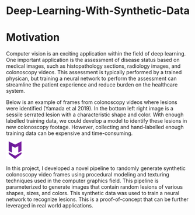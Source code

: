 # Deep-Learning-With-Synthetic-Data
 
# Motivation
Computer vision is an exciting application within the field of deep learning. One important application is the assessment of disease status based on medical images, such as histopathology sections, radiology images, and colonoscopy videos. This assessment is typically performed by a trained physican, but training a neural network to perform the assessment can streamline the patient experience and reduce burden on the healthcare system. 

Below is an example of frames from colonoscopy videos where lesions were identified (Yamada et al 2019). In the bottom left right image is a sessile serrated lesion with a characteristic shape and color. With enough labelled training data, we could develop a model to identify these lesions in new colonoscopy footage. However, collecting and hand-labelled enough training data can be expensive and time-consuming. 

![alt text](https://github.com/adam-p/markdown-here/raw/master/src/common/images/icon48.png "Logo Title Text 1")

In this project, I developed a novel pipeline to randomly generate synthetic colonoscopy video frames using procedural modeling and texturing techniques used in the computer graphics field. This pipeline is parameterized to generate images that contain random lesions of various shapes, sizes, and colors. This synthetic data was used to train a neural network to recognize lesions. This is a proof-of-concept that can be further leveraged in real world applications. 
